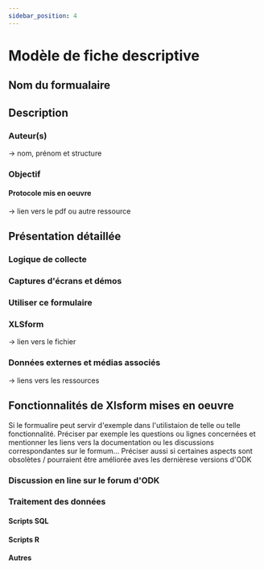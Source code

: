```yaml
---
sidebar_position: 4
---
```

# Modèle de fiche descriptive
## Nom du formualaire
## Description
### Auteur(s)
-> nom, prénom et structure
### Objectif
#### Protocole mis en oeuvre
-> lien vers le pdf ou autre ressource
## Présentation détaillée
### Logique de collecte
### Captures d'écrans et démos
### Utiliser ce formulaire
### XLSform
-> lien vers le fichier
### Données externes et médias associés
-> liens vers les ressources
## Fonctionnalités de Xlsform mises en oeuvre
Si le formualire peut servir d'exemple dans l'utilistaion de telle ou telle fonctionnalité.
Préciser par exemple les questions ou lignes concernées et mentionner les liens vers la documentation ou les discussions correspondantes sur le formum...
Préciser aussi si certaines aspects sont obsolètes / pourraient être améliorée aves les dernièrese versions d'ODK
### Discussion en line sur le forum d'ODK
### Traitement des données
#### Scripts SQL
#### Scripts R
#### Autres
